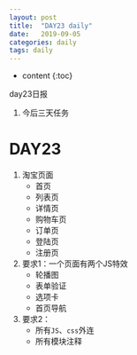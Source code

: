 ```yaml
---
layout: post
title:  "DAY23 daily"
date:   2019-09-05
categories: daily
tags: daily
---
```


* content
{:toc}

day23日报
1. 今后三天任务











# DAY23
1. 淘宝页面
    * 首页
    * 列表页
    * 详情页
    * 购物车页
    * 订单页
    * 登陆页
    * 注册页
2. 要求1：一个页面有两个JS特效
    * 轮播图
    * 表单验证
    * 选项卡
    * 首页导航
3. 要求2：
    * 所有`JS`、`css`外连
    * 所有模块注释






